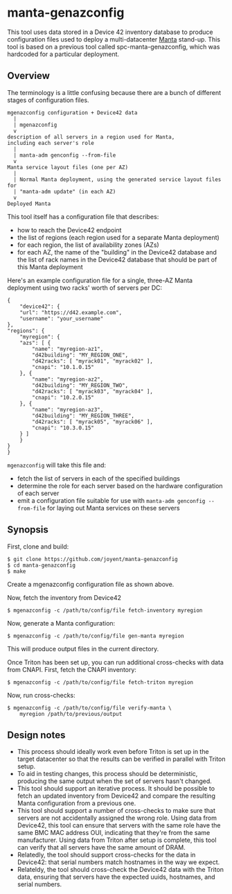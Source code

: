 # manta-genazconfig

This tool uses data stored in a Device 42 inventory database to produce
configuration files used to deploy a multi-datacenter
[Manta](https://github.com/joyent/manta) stand-up.  This tool is based on a
previous tool called spc-manta-genazconfig, which was hardcoded for a particular
deployment.


## Overview

The terminology is a little confusing because there are a bunch of different
stages of configuration files.

    mgenazconfig configuration + Device42 data
      |
      | mgenazconfig
      v
    description of all servers in a region used for Manta,
    including each server's role
      |
      | manta-adm genconfig --from-file
      v
    Manta service layout files (one per AZ)
      |
      | Normal Manta deployment, using the generated service layout files for
      | "manta-adm update" (in each AZ)
      v
    Deployed Manta

This tool itself has a configuration file that describes:

* how to reach the Device42 endpoint
* the list of regions (each region used for a separate Manta deployment)
* for each region, the list of availability zones (AZs)
* for each AZ, the name of the "building" in the Device42 database and the list
  of rack names in the Device42 database that should be part of this Manta
  deployment

Here's an example configuration file for a single, three-AZ Manta deployment
using two racks' worth of servers per DC:

    {
        "device42": {
	    "url": "https://d42.example.com",
	    "username": "your_username"
	},
	"regions": {
	    "myregion": {
		"azs": [ {
		    "name": "myregion-az1",
		    "d42building": "MY_REGION_ONE",
		    "d42racks": [ "myrack01", "myrack02" ],
		    "cnapi": "10.1.0.15"
		}, {
		    "name": "myregion-az2",
		    "d42building": "MY_REGION_TWO",
		    "d42racks": [ "myrack03", "myrack04" ],
		    "cnapi": "10.2.0.15"
		}, {
		    "name": "myregion-az3",
		    "d42building": "MY_REGION_THREE",
		    "d42racks": [ "myrack05", "myrack06" ],
		    "cnapi": "10.3.0.15"
		} ]
	    }
	}
    }

`mgenazconfig` will take this file and:

- fetch the list of servers in each of the specified buildings
- determine the role for each server based on the hardware configuration of each
  server
- emit a configuration file suitable for use with `manta-adm genconfig
  --from-file` for laying out Manta services on these servers


## Synopsis

First, clone and build:

    $ git clone https://github.com/joyent/manta-genazconfig
    $ cd manta-genazconfig
    $ make

Create a mgenazconfig configuration file as shown above.

Now, fetch the inventory from Device42

    $ mgenazconfig -c /path/to/config/file fetch-inventory myregion

Now, generate a Manta configuration:

    $ mgenazconfig -c /path/to/config/file gen-manta myregion

This will produce output files in the current directory.

Once Triton has been set up, you can run additional cross-checks with data from
CNAPI.  First, fetch the CNAPI inventory:

    $ mgenazconfig -c /path/to/config/file fetch-triton myregion

Now, run cross-checks:

    $ mgenazconfig -c /path/to/config/file verify-manta \
        myregion /path/to/previous/output


## Design notes

* This process should ideally work even before Triton is set up in the target
  datacenter so that the results can be verified in parallel with Triton setup.
* To aid in testing changes, this process should be deterministic, producing the
  same output when the set of servers hasn't changed.
* This tool should support an iterative process.  It should be possible to fetch
  an updated inventory from Device42 and compare the resulting Manta
  configuration from a previous one.
* This tool should support a number of cross-checks to make sure that servers
  are not accidentally assigned the wrong role.  Using data from Device42, this
  tool can ensure that servers with the same role have the same BMC MAC address
  OUI, indicating that they're from the same manufacturer.  Using data from
  Triton after setup is complete, this tool can verify that all servers have the
  same amount of DRAM.
* Relatedly, the tool should support cross-checks for the data in Device42: that
  serial numbers match hostnames in the way we expect.
* Relateldy, the tool should cross-check the Device42 data with the Triton data,
  ensuring that servers have the expected uuids, hostnames, and serial numbers.
